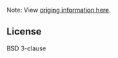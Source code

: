 Note: View [origing information here](https://github.com/quilljs/quill/tree/1.3.6).

## License

BSD 3-clause
